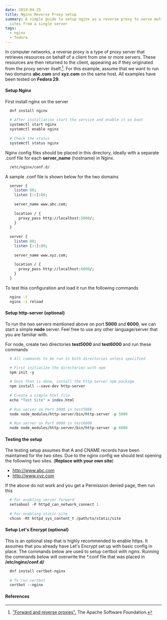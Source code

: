 ```yaml
---
date: 2019-04-25
title: Nginx Reverse Proxy setup
summary: A simple guide to setup nginx as a reverse proxy to serve multiple
  sites from a single server
tags: 
  - nginx
  - fedora
---
```


In computer networks, a reverse proxy is a type of proxy server that retrieves resources
on behalf of a client from one or more servers. These resources are then returned to the
client, appearing as if they originated from the proxy server itself.[^first].
For this example, assume that we want to run two domains **abc.com** and **xyz.com** on the
same host. All examples have been tested on **Fedora 29**.

#### Setup Nginx

First install nginx on the server

```perl
  dnf install nginx
  
  # After installation start the service and enable it on boot
  systemctl start nginx
  systemctl enable nginx
  
  # Check the status
  systemctl status nginx
```

Nginx config files should be placed in this directory, ideally with a separate .conf file
for each **server_name** (hostname) in Nginx. 

```bash
  /etc/nginx/conf.d/
```

A sample .conf file is shown below for the two domains

```perl
  server {
    listen 80;
    listen [::]:80;
    
    server_name www.abc.com;
    
    location / {
      proxy_pass http://localhost:5000/;
    }
  }
  
  server {
    listen 80;
    listen [::]:80;
    
    server_name www.xyz.com;
    
    location / {
      proxy_pass http://localhost:6000/;
    }
  }  
```

To test this configuration and load it run the following commands

```bash
  nginx -t
  nginx -s reload
```

#### Setup http-server (optional)

To run the two servers mentioned above on port **5000** and **6000**, we can start a simple
**node** server. Feel free to use any other language/server that you are familiar with.

For node, create two directories **test5000** and **test6000** and run these commands

```perl
  # All commands to be run in both directories unless specified

  # First initialize the directories with npm
  npm init -y
  
  # Once that is done, install the http-server npm package
  npm install --save-dev http-server
  
  # Create a simple html file
  echo "Test Site" > index.html
  
  # Run server on Port 5000 in test5000
  node node_modules/http-server/bin/http-server -p 5000
  
  # Run server on Port 6000 in test6000
  node node_modules/http-server/bin/http-server -p 6000
```

#### Testing the setup

The testing setup assumes that A and CNAME records have been maintained for the two sites. Due
to the nginx config we should test opening the following two sites. (**Replace with your own 
site**)

  * http://www.abc.com
  * http://www.xyz.com

If the above do not work and you get a Permission denied page, then run this

```perl
  # For enabling server forward
  setsebool -P httpd_can_network_connect 1
  
  # For enabling static site
  chcon -Rt httpd_sys_content_t /path/to/static/site
```

#### Setup Let's Encrypt (optional)

This is an optional step that is highly recommended to enable https. It assumes that
you already have Let's Encrypt set up with basic config in place. The commands below
are used to setup certbot with nginx. Running the commands below will overwrite the
*.conf file that was placed in **/etc/nginx/conf.d/**

```perl
  dnf install certbot-nginx
  
  # To run certbot
  certbot --nginx
```

#### References
[^first]: ["Forward and reverse proxies".](http://httpd.apache.org/docs/current/mod/mod_proxy.html) The Apache Software Foundation.